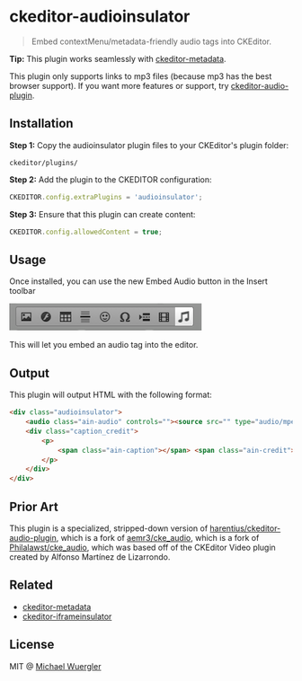 # ckeditor-audioinsulator

> Embed contextMenu/metadata-friendly audio tags into CKEditor.

**Tip:** This plugin works seamlessly with [ckeditor-metadata](https://github.com/radiovisual/ckeditor-metadata).

This plugin only supports links to mp3 files (because mp3 has the best browser support). If you want more features or support, try [ckeditor-audio-plugin](https://github.com/harentius/ckeditor-audio-plugin). 

## Installation

**Step 1:** Copy the audioinsulator plugin files to your CKEditor's plugin folder:
```
ckeditor/plugins/
```

**Step 2:** Add the plugin to the CKEDITOR configuration:
```js
CKEDITOR.config.extraPlugins = 'audioinsulator';
```

**Step 3:** Ensure that this plugin can create content:
```js
CKEDITOR.config.allowedContent = true;
```

## Usage

Once installed, you can use the new Embed Audio button in the Insert toolbar

![toolbar screenshot](media/screenshot-toolbar.png)

This will let you embed an audio tag into the editor.

## Output

This plugin will output HTML with the following format:

```html
<div class="audioinsulator">
    <audio class="ain-audio" controls=""><source src="" type="audio/mpeg">Your browser does not support the audio element.</audio>
    <div class="caption_credit">
        <p>
            <span class="ain-caption"></span> <span class="ain-credit"></span>
        </p>
    </div>
</div>
```

## Prior Art

This plugin is a specialized, stripped-down version of [harentius/ckeditor-audio-plugin](https://github.com/harentius/ckeditor-audio-plugin), which is a fork of [aemr3/cke_audio](https://github.com/aemr3/cke_audio), which is a fork of [Philalawst/cke_audio](https://github.com/Philalawst/cke_audio), which was based off of the CKEditor Video plugin created by Alfonso Martínez de Lizarrondo.  

## Related

- [ckeditor-metadata](https://github.com/radiovisual/ckeditor-metadata)
- [ckeditor-iframeinsulator](https://github.com/radiovisual/ckeditor-iframeinsulator)

## License

MIT @ [Michael Wuergler](http://numetriclabs.com)
